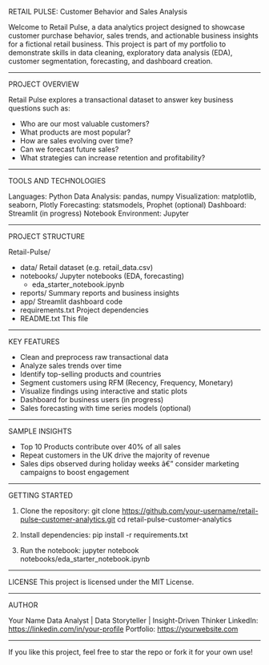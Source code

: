 RETAIL PULSE: Customer Behavior and Sales Analysis

Welcome to Retail Pulse, a data analytics project designed to showcase customer purchase behavior, sales trends, and actionable business insights for a fictional retail business. This project is part of my portfolio to demonstrate skills in data cleaning, exploratory data analysis (EDA), customer segmentation, forecasting, and dashboard creation.

---

PROJECT OVERVIEW

Retail Pulse explores a transactional dataset to answer key business questions such as:
- Who are our most valuable customers?
- What products are most popular?
- How are sales evolving over time?
- Can we forecast future sales?
- What strategies can increase retention and profitability?

---

TOOLS AND TECHNOLOGIES

Languages: Python
Data Analysis: pandas, numpy
Visualization: matplotlib, seaborn, Plotly
Forecasting: statsmodels, Prophet (optional)
Dashboard: Streamlit (in progress)
Notebook Environment: Jupyter

---

PROJECT STRUCTURE

Retail-Pulse/
- data/                  Retail dataset (e.g. retail_data.csv)
- notebooks/             Jupyter notebooks (EDA, forecasting)
  - eda_starter_notebook.ipynb
- reports/               Summary reports and business insights
- app/                   Streamlit dashboard code
- requirements.txt       Project dependencies
- README.txt             This file

---

KEY FEATURES

- Clean and preprocess raw transactional data
- Analyze sales trends over time
- Identify top-selling products and countries
- Segment customers using RFM (Recency, Frequency, Monetary)
- Visualize findings using interactive and static plots
- Dashboard for business users (in progress)
- Sales forecasting with time series models (optional)

---

SAMPLE INSIGHTS

- Top 10 Products contribute over 40% of all sales
- Repeat customers in the UK drive the majority of revenue
- Sales dips observed during holiday weeks â€” consider marketing campaigns to boost engagement

---

GETTING STARTED

1. Clone the repository:
   git clone https://github.com/your-username/retail-pulse-customer-analytics.git
   cd retail-pulse-customer-analytics

2. Install dependencies:
   pip install -r requirements.txt

3. Run the notebook:
   jupyter notebook notebooks/eda_starter_notebook.ipynb

---

LICENSE
This project is licensed under the MIT License.

---

AUTHOR

Your Name
Data Analyst | Data Storyteller | Insight-Driven Thinker
LinkedIn: https://linkedin.com/in/your-profile
Portfolio: https://yourwebsite.com

---

If you like this project, feel free to star the repo or fork it for your own use!
